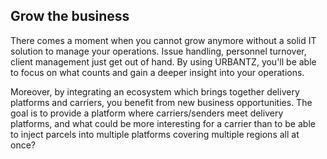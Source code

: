 ---
---

## Grow the business
There comes a moment when you cannot grow anymore without a solid IT solution to manage your operations. Issue handling, personnel turnover, client management just get out of hand. By using URBANTZ, you'll be able to focus on what counts and gain a deeper insight into your operations.

Moreover, by integrating an ecosystem which brings together delivery platforms and carriers, you benefit from new business opportunities. The goal is to provide a platform where carriers/senders meet delivery platforms, and what could be more interesting for a carrier than to be able to inject parcels into multiple platforms covering multiple regions all at once?